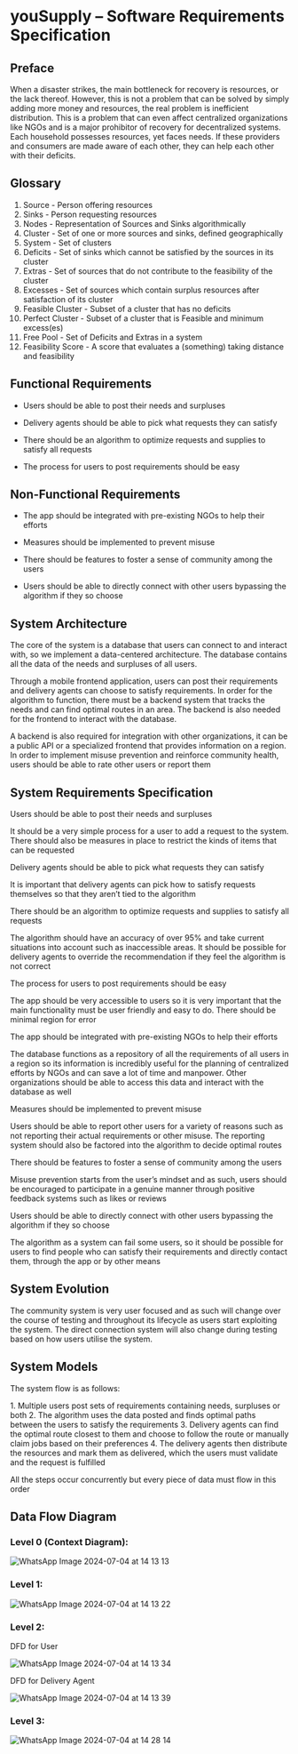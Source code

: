 # youSupply – Software Requirements Specification

## Preface

​When a disaster strikes, the main bottleneck for recovery is resources, or the lack thereof. However, this is not a problem that can be solved by simply adding more money and resources, the real problem is inefficient distribution. This is a problem that can even affect centralized organizations like NGOs and is a major prohibitor of recovery for decentralized systems. Each household possesses resources, yet faces needs. If these providers and consumers are made aware of each other, they can help each other with their deficits.

## Glossary

1. Source - Person offering resources
2. Sinks - Person requesting resources
3. Nodes - Representation of Sources and Sinks algorithmically
4. Cluster - Set of one or more sources and sinks, defined geographically
5. System - Set of clusters
6. Deficits - Set of sinks which cannot be satisfied by the sources in its cluster
7. Extras - Set of sources that do not contribute to the feasibility of the cluster
8. Excesses - Set of sources which contain surplus resources after satisfaction of its cluster
9. Feasible Cluster - Subset of a cluster that has no deficits
10. Perfect Cluster - Subset of a cluster that is Feasible and minimum excess(es)
11. Free Pool - Set of Deficits and Extras in a system
12. Feasibility Score - A score that evaluates a (something) taking distance and feasibility


## Functional Requirements

- Users should be able to post their needs and surpluses

- Delivery agents should be able to pick what requests they can satisfy

- There should be an algorithm to optimize requests and supplies to satisfy all requests

- The process for users to post requirements should be easy

## Non-Functional Requirements

- The app should be integrated with pre-existing NGOs to help their efforts

- Measures should be implemented to prevent misuse

- There should be features to foster a sense of community among the users

- Users should be able to directly connect with other users bypassing the algorithm if they so choose

## System Architecture

​The core of the system is a database that users can connect to and interact with, so we implement a data-centered architecture. The database contains all the data of the needs and surpluses of all users. 

​Through a mobile frontend application, users can post their requirements and delivery agents can choose to satisfy requirements. In order for the algorithm to function, there must be a backend system that tracks the needs and can find optimal routes in an area. The backend is also needed for the frontend to interact with the database.

A backend is also required for integration with other organizations, it can be a public API or a specialized frontend that provides information on a region. In order to implement misuse prevention and reinforce community health, users should be able to rate other users or report them

## System Requirements Specification

Users should be able to post their needs and surpluses

​It should be a very simple process for a user to add a request to the system. There should also be measures in place to restrict the kinds of items that can be requested

Delivery agents should be able to pick what requests they can satisfy

​It is important that delivery agents can pick how to satisfy requests themselves so that they aren’t tied to the algorithm

There should be an algorithm to optimize requests and supplies to satisfy all requests

​The algorithm should have an accuracy of over 95% and take current situations into account such as inaccessible areas. It should be possible for delivery agents to override the recommendation if they feel the algorithm is not correct

The process for users to post requirements should be easy

​The app should be very accessible to users so it is very important that the main functionality must be user friendly and easy to do. There should be minimal region for error

The app should be integrated with pre-existing NGOs to help their efforts

​The database functions as a repository of all the requirements of all users in a region so its information is incredibly useful for the planning of centralized efforts by NGOs and can save a lot of time and manpower. Other organizations should be able to access this data and interact with the database as well

Measures should be implemented to prevent misuse

​Users should be able to report other users for a variety of reasons such as not reporting their actual requirements or other misuse. The reporting system should also be factored into the algorithm to decide optimal routes

There should be features to foster a sense of community among the users

​Misuse prevention starts from the user’s mindset and as such, users should be encouraged to participate in a genuine manner through positive feedback systems such as likes or reviews

Users should be able to directly connect with other users bypassing the algorithm if they so choose

​The algorithm as a system can fail some users, so it should be possible for users to find people who can satisfy their requirements and directly contact them, through the app or by other means

## System Evolution

​The community system is very user focused and as such will change over the course of testing and throughout its lifecycle as users start exploiting the system. The direct connection system will also change during testing based on how users utilise the system.

## System Models

The system flow is as follows:

1. Multiple users post sets of requirements containing needs, surpluses or both
2. The algorithm uses the data posted and finds optimal paths between the users to satisfy the requirements
3. Delivery agents can find the optimal route closest to them and choose to follow the route or manually claim jobs based on their preferences
4. The delivery agents then distribute the resources and mark them as delivered, which the users must validate and the request is fulfilled

All the steps occur concurrently but every piece of data must flow in this order

## Data Flow Diagram
### Level 0 (Context Diagram):

![WhatsApp Image 2024-07-04 at 14 13 13](https://github.com/akashShanmugraj/programming-notes/assets/65720968/529d1b72-e25e-49db-839f-1394b263e38a)

### Level 1:
![WhatsApp Image 2024-07-04 at 14 13 22](https://github.com/akashShanmugraj/programming-notes/assets/65720968/d1914ac0-19ef-4772-9100-3a32fb7e27df)

### Level 2:

DFD for User

![WhatsApp Image 2024-07-04 at 14 13 34](https://github.com/akashShanmugraj/programming-notes/assets/65720968/fe23c2b8-21f0-476c-b589-80690abab908)

DFD for Delivery Agent

![WhatsApp Image 2024-07-04 at 14 13 39](https://github.com/akashShanmugraj/programming-notes/assets/65720968/b4e9e6e8-9ddf-4aff-8ff6-525f25ff91f2)

### Level 3:

![WhatsApp Image 2024-07-04 at 14 28 14](https://github.com/akashShanmugraj/programming-notes/assets/65720968/e6d348cc-b745-40fa-a1d1-d794e1db057d)
